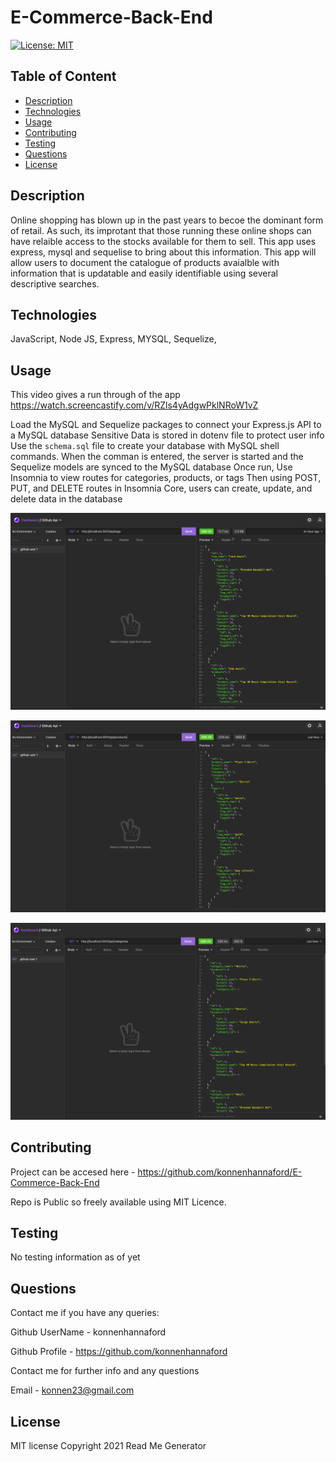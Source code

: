 # E-Commerce-Back-End

[![License: MIT](https://img.shields.io/badge/License-MIT-yellow.svg)](https://opensource.org/licenses/MIT)

## Table of Content 
* [Description](#description)
* [Technologies](#technologies)
* [Usage](#usage)
* [Contributing](#contributing)
* [Testing](#testing)
* [Questions](#questions)
* [License](#license)

## Description
Online shopping has blown up in the past years to becoe the dominant form of retail. As such, its improtant that those running these online shops can have relaible access to the stocks available for them to sell.  This app uses express, mysql and sequelise to bring about this information. This app will allow users to document the catalogue of products avaialble with information that is updatable and easily identifiable using several descriptive searches.


## Technologies
JavaScript, Node JS, Express, MYSQL, Sequelize, 

## Usage

This video gives a run through of the app
https://watch.screencastify.com/v/RZls4yAdgwPklNRoW1vZ

Load the MySQL and Sequelize packages to connect your Express.js API to a MySQL database 
Sensitive Data is stored in dotenv file to protect user info
Use the `schema.sql` file to create your database with MySQL shell commands.
When the comman is entered, the server is started and the Sequelize models are synced to the MySQL database
Once run, Use Insomnia to view routes for categories, products, or tags
Then using POST, PUT, and DELETE routes in Insomnia Core, users can create, update, and delete data in the database

![Deployed API - TAGS](Assets/ss_tags.png)

![Deployed API - PRODUCTS](Assets/ss_products.png)

![Deployed API - CATEGORIES](Assets/ss_categories.png)

## Contributing
Project can be accesed here - https://github.com/konnenhannaford/E-Commerce-Back-End

Repo is Public so freely available using MIT Licence. 

## Testing
No testing information as of yet

## Questions
Contact me if you have any queries:

Github UserName - konnenhannaford

Github Profile - https://github.com/konnenhannaford

Contact me for further info and any questions

Email - konnen23@gmail.com

## License
MIT license
Copyright 2021 Read Me Generator
